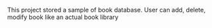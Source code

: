 This project stored a sample of book database. User can add, delete, modify book like an actual book library